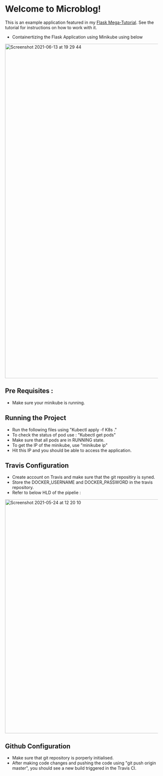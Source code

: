 # Welcome to Microblog!

This is an example application featured in my [Flask Mega-Tutorial](https://blog.miguelgrinberg.com/post/the-flask-mega-tutorial-part-i-hello-world). See the tutorial for instructions on how to work with it.

- Containertizing the Flask Application using Minikube using below

<img width="1102" alt="Screenshot 2021-06-13 at 19 29 44" src="https://user-images.githubusercontent.com/29940821/121816792-e92dc000-cc7d-11eb-83f1-51fec8cb60c2.png">

## Pre Requisites :
- Make sure your minikube is running.

## Running the Project

- Run the following files using "Kubectl apply -f K8s ."
- To check the status of pod use : "Kubectl get pods"
- Make sure that all pods are in RUNNING state.
- To get the IP of the minikube, use "minikube ip"
- Hit this IP and you should be able to access the application.

## Travis Configuration

- Create account on Travis and make sure that the git repositiry is syned.
- Store the DOCKER_USERNAME and DOCKER_PASSWORD in the travis repository.
- Refer to below HLD of the pipelie :

<img width="771" alt="Screenshot 2021-05-24 at 12 20 10" src="https://user-images.githubusercontent.com/29940821/119333689-71760200-bc8a-11eb-9c22-40f0173e3a4e.png">

## Github Configuration

- Make sure that git repository is porperly initialised.
- After making code changes and pushing the code using "git push origin master", you should see a new build triggered in the Travis CI.




